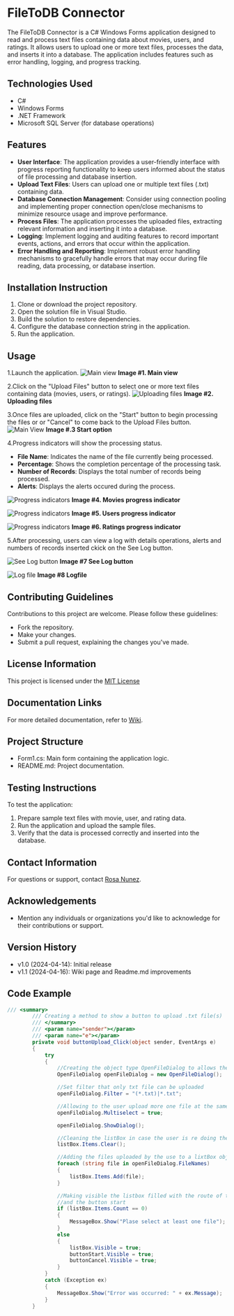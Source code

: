 # FileToDB Connector

The FileToDB Connector is a C# Windows Forms application designed to read and process text files containing data about movies, users, and ratings. It allows users to upload one or more text files, processes the data, and inserts it into a database. The application includes features such as error handling, logging, and progress tracking.


## Technologies Used

- C#
- Windows Forms
- .NET Framework
- Microsoft SQL Server (for database operations)

## Features

- **User Interface**: The application provides a user-friendly interface with progress reporting functionality to keep users informed about the status of file processing and database insertion.  
- **Upload Text Files**: Users can upload one or multiple text files (.txt) containing data.
- **Database Connection Management**: Consider using connection pooling and implementing proper connection open/close mechanisms to minimize resource usage and improve performance.
- **Process Files**: The application processes the uploaded files, extracting relevant information and inserting it into a database.
- **Logging**: Implement logging and auditing features to record important events, actions, and errors that occur within the application.  
- **Error Handling and Reporting**: Implement robust error handling mechanisms to gracefully handle errors that may occur during file reading, data processing, or database insertion.

## Installation Instruction

1. Clone or download the project repository.
2. Open the solution file in Visual Studio.
3. Build the solution to restore dependencies.
4. Configure the database connection string in the application.
5. Run the application.

## Usage

1.Launch the application.
![Main view](img/Image1.jpg)
**Image #1. Main view**

2.Click on the "Upload Files" button to select one or more text files containing data (movies, users, or ratings).
![Uploading files](img/Image2.jpg)
**Image #2. Uploading files**

3.Once files are uploaded, click on the "Start" button to begin processing the files or or "Cancel" to come back to the Upload Files button.
![Main View](img/image10.jpg)
**Image #.3 Start option**

4.Progress indicators will show the processing status.

- **File Name**: Indicates the name of the file currently being processed.
- **Percentage**: Shows the completion percentage of the processing task.
- **Number of Records**: Displays the total number of records being processed.
- **Alerts**: Displays the alerts occured during the process.

![Progress indicators](img/Image3.jpg)
**Image #4. Movies progress indicator**

![Progress indicators](img/image8.jpg)
**Image #5. Users progress indicator**

![Progress indicators](img/image7.jpg)
**Image #6. Ratings progress indicator**

5.After processing, users can view a log with details operations, alerts and numbers of records inserted ckick on the See Log button.

![See Log button](img/image4.jpg)
**Image #7 See Log button**

![Log file](img/image9.jpg)
**Image #8 Logfile**

## Contributing Guidelines

Contributions to this project are welcome. Please follow these guidelines:
- Fork the repository.
- Make your changes.
- Submit a pull request, explaining the changes you've made.

## License Information

This project is licensed under the [MIT License](LICENSE)

## Documentation Links
For more detailed documentation, refer to [Wiki](https://github.com/RosaNunezRivera/read-file-desktop-application/wiki).


## Project Structure

- Form1.cs: Main form containing the application logic.
- README.md: Project documentation.

## Testing Instructions

To test the application:
1. Prepare sample text files with movie, user, and rating data.
2. Run the application and upload the sample files.
3. Verify that the data is processed correctly and inserted into the database.

## Contact Information

For questions or support, contact [Rosa Nunez](mailto:rosamnunezrivera@gmail.com).

## Acknowledgements

- Mention any individuals or organizations you'd like to acknowledge for their contributions or support.

## Version History

- v1.0 (2024-04-14): Initial release
- v1.1 (2024-04-16): Wiki page and Readme.md improvements

## Code Example

```csharp
/// <summary>
        /// Creating a method to show a button to upload .txt file(s) 
        /// </summary>
        /// <param name="sender"></param>
        /// <param name="e"></param>
        private void buttonUpload_Click(object sender, EventArgs e)
        {
            try
            {
                //Creating the object type OpenFileDialog to allows the user upload files
                OpenFileDialog openFileDialog = new OpenFileDialog();

                //Set filter that only txt file can be uploaded 
                openFileDialog.Filter = "(*.txt)|*.txt";

                //Allowing to the user upload more one file at the same time 
                openFileDialog.Multiselect = true;

                openFileDialog.ShowDialog();

                //Cleaning the listBox in case the user is re doing the action 
                listBox.Items.Clear();

                //Adding the files uploaded by the use to a lixtBox object
                foreach (string file in openFileDialog.FileNames)
                {
                    listBox.Items.Add(file);
                }

                //Making visible the listbox filled with the route of the files loaded 
                //and the button start
                if (listBox.Items.Count == 0)
                {
                    MessageBox.Show("Plase select at least one file");
                }
                else
                {
                    listBox.Visible = true;
                    buttonStart.Visible = true;
                    buttonCancel.Visible = true;
                }
            }
            catch (Exception ex)
            {
                MessageBox.Show("Error was occurred: " + ex.Message);
            }
        }
```